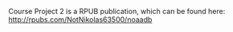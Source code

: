 Course Project 2 is a RPUB publication, which can be found here: http://rpubs.com/NotNikolas63500/noaadb